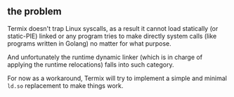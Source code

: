 ## the problem

Termix doesn't trap Linux syscalls, as a result it cannot load statically (or static-PIE) linked or any program tries to make directly system calls (like programs written in Golang) no matter for what purpose.

And unfortunately the runtime dynamic linker (which is in charge of applying the runtime relocations) falls into such category.

For now as a workaround, Termix will try to implement a simple and minimal `ld.so` replacement to make things work.
